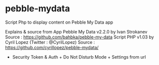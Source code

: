 pebble-mydata
=============

Script Php to display content on Pebble My Data app


Explains & source from App Pebble My Data v2.2.0 by Ivan Strokanev 
Source : https://github.com/bahbka/pebble-my-data
Script PHP v1.03 by Cyril Lopez (Twitter : @CyrilLopez)
Source : https://github.com/cyrillopez/pebble-mydata/
+ Security Token & Auth + Do Not Disturb Mode + Settings from url
